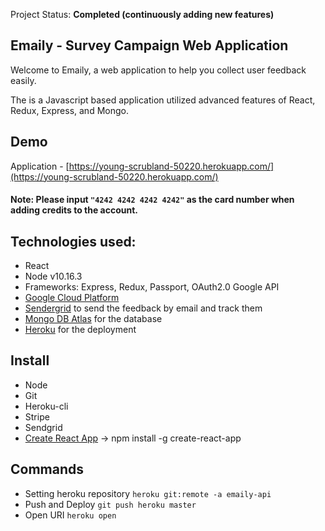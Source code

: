 Project Status: **Completed (continuously adding new features)**

## Emaily - Survey Campaign Web Application
Welcome to Emaily, a web application to help you collect user feedback easily. 

The is a Javascript based application utilized advanced features of React, Redux, Express, and Mongo.

## Demo

Application - [https://young-scrubland-50220.herokuapp.com/](https://young-scrubland-50220.herokuapp.com/)

#### Note: Please input `"4242 4242 4242 4242"` as the card number when adding credits to the account.

## Technologies used:
- React
- Node v10.16.3
- Frameworks: Express, Redux, Passport, OAuth2.0 Google API
- [Google Cloud Platform](https://console.developers.google.com)
- [Sendergrid](https://sendgrid.com/) to send the feedback by email and track them
- [Mongo DB Atlas](https://www.mongodb.com/cloud/atlas) for the database
- [Heroku](https://www.heroku.com/) for the deployment 

## Install
* Node
* Git
* Heroku-cli
* Stripe
* Sendgrid
* [Create React App](https://github.com/facebook/create-react-app) ->  npm install -g create-react-app

## Commands

* Setting heroku repository `heroku git:remote -a emaily-api`
* Push and Deploy `git push heroku master`
* Open URI `heroku open`
